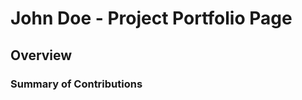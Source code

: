 <!-- ---
title: John Doe
# parent: About Us
# nav_order: 5
--- -->

# John Doe - Project Portfolio Page

## Overview


### Summary of Contributions
